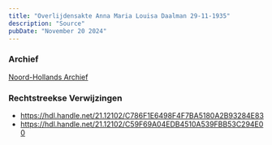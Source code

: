 ```yaml
---
title: "Overlijdensakte Anna Maria Louisa Daalman 29-11-1935"
description: "Source"
pubDate: "November 20 2024"
---
```


### Archief
[Noord-Hollands Archief](https://noord-hollandsarchief.nl/)

### Rechtstreekse Verwijzingen
- https://hdl.handle.net/21.12102/C786F1E6498F4F7BA5180A2B93284E83
- https://hdl.handle.net/21.12102/C59F69A04EDB4510A539FBB53C294E00